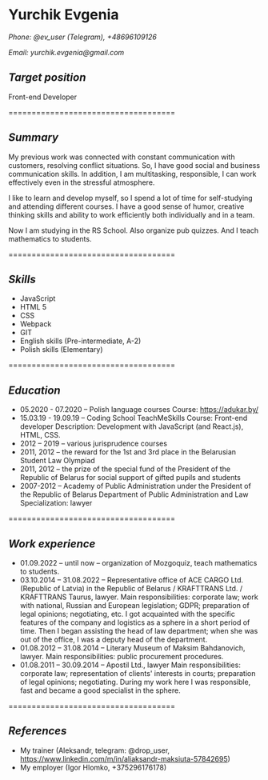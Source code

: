 # **Yurchik Evgenia**

_Phone: @ev_user (Telegram), +48696109126_

_Email: yurchik.evgenia@gmail.com_

## _Target position_

Front-end Developer

====================================
## _Summary_

My previous work was connected with constant communication with customers, resolving conflict situations. So, I have good social and business communication skills. In addition, I am multitasking, responsible, I can work effectively even in the stressful atmosphere.

I like to learn and develop myself, so I spend a lot of time for self-studying and attending different courses.
I have a good sense of humor, creative thinking skills and ability to work efficiently both individually and in a team.

Now I am studying in the RS School.
Also organize pub quizzes. And I teach mathematics to students.

====================================
## _Skills_

- JavaScript
- HTML 5
- CSS
- Webpack
- GIT
- English skills (Pre-intermediate, A-2)
- Polish skills (Elementary)

====================================
## _Education_

- 05.2020 - 07.2020 – Polish language courses
  Course: https://adukar.by/
- 15.03.19 - 19.09.19 – Coding School TeachMeSkills
  Course: Front-end developer
  Description: Development with JavaScript (and React.js), HTML, CSS.
- 2012 – 2019 – various jurisprudence courses
- 2011, 2012 – the reward for the 1st and 3rd place in the Belarusian Student Law Olympiad
- 2011, 2012 – the prize of the special fund of the President of the Republic of Belarus for social support of gifted pupils and students
- 2007-2012 – Academy of Public Administration under the President of the Republic of Belarus
  Department of Public Administration and Law
  Specialization: lawyer

====================================
## _Work experience_

- 01.09.2022 – until now – organization of Mozgoquiz, teach mathematics to students.
- 03.10.2014 – 31.08.2022 – Representative office of ACE CARGO Ltd. (Republic of Latvia) in the Republic of Belarus / KRAFTTRANS Ltd. / KRAFTTRANS Taurus, lawyer.
  Main responsibilities: corporate law; work with national, Russian and European legislation; GDPR; preparation of legal opinions; negotiating, etc.
  I got acquainted with the specific features of the company and logistics as a sphere in a short period of time. Then I began assisting the head of law department; when she was out of the office, I was a deputy head of the department.
- 01.08.2012 – 31.08.2014 – Literary Museum of Maksim Bahdanovich, lawyer.
  Main responsibilities: public procurement procedures.
- 01.08.2011 – 30.09.2014 – Apostil Ltd., lawyer
  Main responsibilities: corporate law; representation of clients' interests in courts; preparation of legal opinions; negotiating.
  During my work here I was responsible, fast and became a good specialist in the sphere.

====================================
## _References_

- My trainer (Aleksandr, telegram: @drop_user, https://www.linkedin.com/m/in/aliaksandr-maksiuta-57842695)
- My employer (Igor Hlomko, +375296176178)
